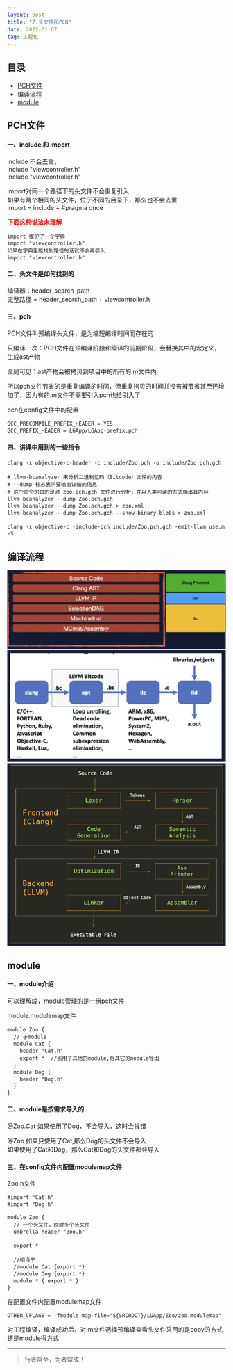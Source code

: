 ```yaml
---
layout: post
title: "7.头文件和PCH"
date: 2022-01-07
tag: 工程化
---
```



## 目录
- [PCH文件](#content1)   
- [编译流程](#content2)   
- [module](#content3)   




<!-- ************************************************ -->
## <a id="content1">PCH文件</a>

#### **一、include 和 import**

include  不会去重，   
include "viewcontroller.h"   
include "viewcontroller.h"    

import对同一个路径下的头文件不会重复引入     
如果有两个相同的头文件，位于不同的目录下，那么也不会去重      
import = include + #pragma once

<span style="color:red;font-weight:bold">下面这种说法未理解</span>
```
import 维护了一个字典    
import "viewcontroller.h"    
如果在字典里能找到路径的话就不会再引入     
import "viewcontroller.h"     
```

#### **二、头文件是如何找到的**    
编译器：header_search_path       
完整路径 = header_search_path + viewcontroller.h        


#### **三、pch** 

PCH文件叫预编译头文件，是为缩短编译时间而存在的  

只编译一次：PCH文件在预编译阶段和编译的前期阶段，会替换其中的宏定义，生成ast产物         

全局可见：ast产物会被拷贝到项目中的所有的.m文件内

所以pch文件节省的是重复编译的时间，但重复拷贝的时间并没有被节省甚至还增加了，因为有的.m文件不需要引入pch也给引入了

pch在config文件中的配置
```shell
GCC_PRECOMPILE_PREFIX_HEADER = YES
GCC_PREFIX_HEADER = LGApp/LGApp-prefix.pch
```

#### **四、讲课中用到的一些指令**

```shell
clang -x objective-c-header -c include/Zoo.pch -o include/Zoo.pch.gch

# llvm-bcanalyzer 来分析二进制位码（Bitcode）文件的内容    
# --dump 标志表示要输出详细的信息   
# 这个命令的目的是对 zoo.pch.gch 文件进行分析，并以人类可读的方式输出其内容 
llvm-bcanalyzer --dump Zoo.pch.gch
llvm-bcanalyzer --dump Zoo.pch.gch > zoo.xml
llvm-bcanalyzer --dump Zoo.pch.gch --show-binary-blobs > zoo.xml

clang -x objective-c -include-pch include/Zoo.pch.gch -emit-llvm use.m -S
```

<!-- ************************************************ -->
## <a id="content2">编译流程</a>

<img src="/images/project/26.png">
    
<img src="/images/project/27.png">

<img src="/images/project/28.png">


<!-- ************************************************ -->
## <a id="content3">module</a>

#### **一、module介绍**     
可以理解成，module管理的是一组pch文件     

module.modulemap文件     
```
module Zoo {
  // 子module
  module Cat {
    header "Cat.h"
    export *  //引用了其他的module,将其它的module导出
  }
  module Dog {
    header "Dog.h"
  }
}
```

#### **二、module是按需求导入的**     

@Zoo.Cat
如果使用了Dog，不会导入，这时会报错

@Zoo
如果只使用了Cat,那么Dog的头文件不会导入    
如果使用了Cat和Dog，那么Cat和Dog的头文件都会导入  


#### **三、在config文件内配置modulemap文件**    

Zoo.h文件
```object-c
#import "Cat.h"
#import "Dog.h"
```

```
module Zoo {
  // 一个头文件，映射多个头文件
  umbrella header "Zoo.h"

  export *

  //相当于
  //module Cat {export *}
  //module Dog {export *}
  module * { export * }
}
```


在配置文件内配置modulemap文件
```shell
OTHER_CFLAGS = -fmodule-map-file="${SRCROOT}/LGApp/Zoo/zoo.modulemap"
```

对工程编译，编译成功后，对.m文件选择预编译查看头文件采用的是copy的方式还是module得方式    






----------
>  行者常至，为者常成！


